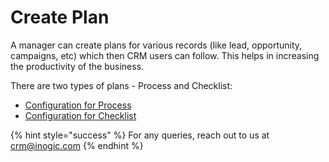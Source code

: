 # Create Plan

A manager can create plans for various records (like lead, opportunity, campaigns, etc) which then CRM users can follow. This helps in increasing the productivity of the business.

There are two types of plans - Process and Checklist:

* [Configuration for Process](https://docs.inogic.com/business-process-checklist/configuration/configuration-for-plans/configuration-for-process)
* [Configuration for Checklist](https://docs.inogic.com/business-process-checklist/configuration/configuration-for-plans/configuration-for-checklist)

{% hint style="success" %}
For any queries, reach out to us at [crm@inogic.com](mailto:crm@inogic.com)
{% endhint %}
